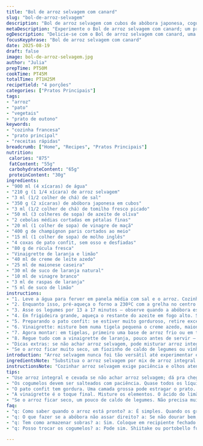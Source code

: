 ```yaml
---
title: "Bol de arroz selvagem com canard"
slug: "bol-de-arroz-selvagem"
description: "Bol de arroz selvagem com cubos de abóbora japonesa, cogumelos frescos e coxa de pato confit desfiada. Combinação de texturas entre o arroz firme, a abóbora caramelizada e os cogumelos dourados na frigideira. Molhado com um molho cítrico cremoso de laranja e creme azedo que corta a gordura do pato, trazendo leveza e frescor. Técnica envolve cozimento lento do arroz para abrir seus grãos, assar legumes primeiro para textura e aroma, além de toques de ervas para profundidade. Fácil ajustar ingredientes para evitar alergias e aproveitar ingredientes da estação."
metaDescription: "Experimente o Bol de arroz selvagem com canard; um prato francês-brasileiro com abóbora e pato confit. Uma mistura deliciosa e texturizada"
ogDescription: "Delicie-se com o Bol de arroz selvagem com canard, uma combinação sensacional de texturas e sabores. Perfeito para quem ama cozinhar."
focusKeyphrase: "Bol de arroz selvagem com canard"
date: 2025-08-19
draft: false
image: bol-de-arroz-selvagem.jpg
author: "Julia"
prepTime: PT50M
cookTime: PT45M
totalTime: PT1H25M
recipeYield: "4 porções"
categories: ["Pratos Principais"]
tags:
- "arroz"
- "pato"
- "vegetais"
- "prato de outono"
keywords:
- "cozinha francesa"
- "prato principal"
- "receitas rápidas"
breadcrumb: ["Home", "Recipes", "Pratos Principais"]
nutrition: 
 calories: "875"
 fatContent: "55g"
 carbohydrateContent: "65g"
 proteinContent: "30g"
ingredients:
- "900 ml (4 xícaras) de água"
- "210 g (1 1/4 xícara) de arroz selvagem"
- "3 ml (1/2 colher de chá) de sal"
- "350 g (2 xícaras) de abóbora japonesa em cubos"
- "3 ml (1/2 colher de chá) de tomilho fresco picado"
- "50 ml (3 colheres de sopa) de azeite de oliva"
- "2 cebolas médias cortadas em pétalas finas"
- "20 ml (1 colher de sopa) de vinagre de maçã"
- "400 g de champignon paris cortados ao meio"
- "15 ml (1 colher de sopa) de molho inglês"
- "4 coxas de pato confit, sem osso e desfiadas"
- "80 g de rúcula fresca"
- "Vinaigrette de laranja e limão"
- "40 ml de creme de leite azedo"
- "25 ml de maionese caseira"
- "30 ml de suco de laranja natural"
- "10 ml de vinagre branco"
- "3 ml de raspas de laranja"
- "5 ml de suco de limão"
instructions:
- "1. Leve a água para ferver em panela média com sal e o arroz. Cozinhe em fogo baixo, semi tampado, uns 35 minutos, até arroz abrir os grãos e textura firme, quebre o grão para testar, se necessário coe e passe na água fria para parar cozimento rapidamente. Reserve. O arroz selvagem demora pra cozinhar, atenção para não virar papa; o segredo é deixar os grãos abertos mas ainda firmes. Use panela larga para cozinhar melhor."
- "2. Enquanto isso, pré-aqueça o forno a 230ºC com a grelha no centro. Misture a abóbora com azeite, sal, pimenta e o tomilho. Coloque metade numa assadeira forrada com papel manteiga. Na outra metade, disponha as pétalas de cebola, misturadas com vinagre de maçã e 20 ml de azeite, também temperadas com sal e pimenta."
- "3. Asse os legumes por 13 a 17 minutos – observe quando a abóbora estiver dourada nas bordas e macia, um garfo deve penetrar sem resistência, e a cebola estará caramelizada, translúcida e ligeiramente crocante nas pontas. Não mexa durante o cozimento para não misturar sabores e manter textura. Se dourarem rápido, abaixe o forno."
- "4. Em frigideira grande, aqueça o restante do azeite em fogo alto. Salteie os cogumelos até começarem a soltar líquido, após uns 5 minutos, adicione o molho inglês e deixe evaporar quase tudo, mexendo para não queimar, temperando com pimenta. Cogumelos devem estar dourados, firmes e brilhantes, nada de cozidos demais senão ficam borrachudos."
- "5. Preparando o pato confit: se estiver muito gorduroso, retire excesso com papel absorvente. Aqueça em forno baixo (150ºC) cerca de 10 minutos para que a gordura volte a ficar maleável. Desfie com cuidado, a textura deve ser macia e úmida."
- "6. Vinaigrette: misture bem numa tigela pequena o creme azedo, maionese, suco de laranja, vinagre branco, raspas de laranja e suco de limão. Equilibre com sal e pimenta. A acidez do limão dá um toque diferente, evita o molho ficar enjoativo pela doçura da laranja. Não exagere na maionese para não pesar."
- "7. Agora montar: em tigelas, primeiro uma base de arroz frio ou em temperatura ambiente, para textura firme. Sobre ele coloque lado a lado a abóbora, cebola, cogumelos e o pato ainda morno por cima. Finalize com folhas frescas de rúcula para contraste amargo e crocante."
- "8. Regue tudo com a vinaigrette de laranja, pouco antes de servir – para não murchar a rúcula nem amolecer legumes assados. Sirva com um bom pão rústico, ou uma salada verde fresca para refrescar a gordura do pato."
- "Dicas extras: se não achar arroz selvagem, pode misturar arroz integral com cevada para textura similar. Abóbora japonesa pode ser substituída por abóbora cabotiá ou até mandioquinha para uma variação. Se não gostar de pato, frango grelhado desfiado vai bem, mas não abra mão da crocância dos legumes e do molho cítrico para equilibrar."
- "Se o arroz ficar muito seco, um fiozinho de caldo de legumes ou vinho branco ajuda a trazer umidade sem perder textura. E para finalizar, uma pitada de pimenta moída na hora dá aquele toque artesanal, que não dá pra abrir mão depois de testar umas vezes."
introduction: "Arroz selvagem nunca foi tão versátil até experimentar essa mistura com pato confit e abóbora. A textura firme do arroz, que pede atenção no cozimento para não virar uma papa, combina com a doçura da abóbora e a rusticidade dos cogumelos saltados. Acrescentei um toque pessoal no molho cítrico, com raspas de limão para equilibrar a cremosidade do creme azedo e da maionese. O resultado não é só sabor, é uma experiência sensorial completa — para quem gosta de ter controle na cozinha, perceber cada etapa pela cor, cheiro e textura, e ainda arriscar improvisar se faltar algum ingrediente. Além disso, aprendi que preparar o pato com a gordura na medida muda tudo no prato; nada daqueles pedaços gordurosos demais que enjoam. Serve bem quatro pessoas, mas rende para aproveitar as sobras no dia seguinte."
ingredientsNote: "Substitua o arroz selvagem por mix de arroz integral e cevada quando não encontrar facilmente. A abóbora japonesa tem sabor adocicado e textura firme, mas cabotiá ou avelã também funcionam para quem prefere menos doce. O tomilho traz frescor herbal, mas pode ser trocado por alecrim ou sálvia, dependendo do que tiver em casa. O molho inglês confere umami e profundidade, mas uma colherada de shoyu leve pode substituir. Use creme azedo fresco para mais acidez e textura; o limão fresco no molho traz aquela acidez vibrante que contrasta com a gordura do pato. Cuidado com a quantidade de maionese para evitar molho pesado demais. Opcional: um toque de mel funciona bem para os mais doceiros. A rúcula final dá crocância e amargor, substitua por agrião se preferir."
instructionsNote: "Cozinhar arroz selvagem exige paciência e olhos atentos — a dica é notar quando os grãos começam a ‘abrir’ ou ‘explodir’, sinal de que já estão macios, mas ainda firmes. Mantenha fogo baixo e tampa semi aberta para controlar a evaporação. No forno, abuse do olhar e do nariz para saber quando a abóbora mudou de cor e a cebola está doce, mas firme; mexer no meio da cocção perde a textura e mistura sabores que preferi deixar separados. Na frigideira, deve chiar alto para dourar os cogumelos, nada de cozinhar sem cor. A gordura do pato é intensa, deve ser dosada com o molho cítrico para não pesar. Temperar o arroz ao final é opcional e depende do sabor do caldo usado. Sirva quente com o molho fresco por cima para que o contraste de temperaturas e texturas seja garantido. Aproveite também para testar com outras ervas aromáticas – veterano na cozinha, posso dizer que variar sempre traz surpresas."
tips:
- "Use arroz integral e cevada se não achar arroz selvagem; dá pra chegar a uma textura parecida. Cozinhe devagar. Fogo baixo. Acompanhe o crescimento do grão. Não deixe virar papa. Misture os ingredientes da abóbora com o azeite e os temperos antes de assar. Importante para caramelizar bem."
- "Os cogumelos devem ser salteados com paciência. Quase todos os líquidos têm que evaporar. Nada de pressa. Use fogo alto e panela bem quente. Isso ajuda a dourar e não deixar mole. Temperar com pimenta é fundamental. Cogumelos vão ficar brilhantes, é o que você quer ver."
- "O pato confit tem gordura. Uma camada grossa pode estragar o prato. Retire o excesso com papel toalha. Depois pode aquecer, mas não muito. A ideia é manter sabor, mas não deixar pesado. Garanto: um pouco de gordura fica bom, mas cuidado. Se for frango, grelhado dá certo também. Mas nada de deixar de lado o crocante dos legumes."
- "A vinaigrette é o toque final. Misture os elementos. O ácido do limão equilibrará a doçura da laranja. Não exagere na maionese, pode pesar. Importante deixar fresco. Sirva só na hora, assim a rúcula fica crocante e os legumes não murchem. Adicione algumas ervas se quiser mais frescor."
- "Se o arroz ficar seco, um pouco de caldo de legumes. Não precisa muito. Isso ajuda a manter tudo úmido, mas sem perder a textura. Uma pitadinha de pimenta moída na hora transforma o prato. Detalhes pequenos trazem qualidade. Teste sempre. Ervas diferentes podem mudar o resultado."
faq:
- "q: Como saber quando o arroz está pronto? a: É simples. Quando os grãos começarem a abrir. Não deixe passar do ponto, tem que ficar com textura firme. Atente ao tempo, fogo baixo ajuda também."
- "q: O que fazer se a abóbora não assar direito? a: Se não dourar bem, pode ser o forno. Verifique a temperatura; se o calor não estiver bom, aumente um pouco. E não mexa durante o cozimento."
- "q: Tem como armazenar sobras? a: Sim. Coloque em recipiente fechado. Na geladeira dura até dois dias. Para reaquecer, adicione um pouco de caldo. Mas cada elemento pode soltar água, então sempre observe."
- "q: Posso trocar os cogumelos? a: Pode sim. Shiitake ou portobello funcionam bem. Mas atenção na textura, não deixe cozinhar demais. A ideia é que mantenham um pouco da crocância."

---
```

